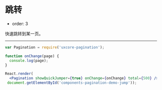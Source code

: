 # 跳转

- order: 3

快速跳转到某一页。

---

````jsx
var Pagination = require('uxcore-pagination');

function onChange(page) {
  console.log(page);
}

React.render(
  <Pagination showQuickJumper={true} onChange={onChange} total={500} />,
 document.getElementById('components-pagination-demo-jump'));
````
